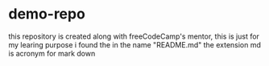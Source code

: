 # demo-repo
this repository is created along with freeCodeCamp's mentor, this is just for my learing purpose
i found the in the name "README.md" the extension md is acronym for mark down
